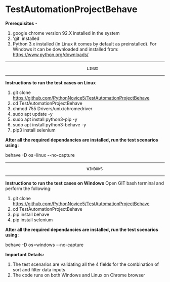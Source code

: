 # TestAutomationProjectBehave

**Prerequisites** - 
1. google chrome version 92.X installed in the system
2. 'git' installed
3. Python 3.x installed (in Linux it comes by default as preinstalled). For Windows it can be downloaded and installed from: https://www.python.org/downloads/

---------------------------------------------------------------------------------------
                                        LINUX
---------------------------------------------------------------------------------------

**Instructions to run the test cases on Linux**

1. git clone https://github.com/PythonNovice5/TestAutomationProjectBehave
2. cd TestAutomationProjectBehave
3. chmod 755 Drivers/unix/chromedriver
4. sudo apt update -y
5. sudo apt install python3-pip -y
6. sudo apt install python3-behave -y
7. pip3 install selenium


**After all the required dependancies are installed, run the test scenarios using:**

behave -D os=linux --no-capture 


---------------------------------------------------------------------------------------
                                        WINDOWS
---------------------------------------------------------------------------------------

**Instructions to run the test cases on Windows**
Open GIT bash terminal and perform the following:
1. git clone https://github.com/PythonNovice5/TestAutomationProjectBehave
2. cd TestAutomationProjectBehave
3. pip install behave
4. pip install selenium

**After all the required dependancies are installed, run the test scenarios using:**

behave -D os=windows --no-capture


**Important Details:**
1. The test scenarios are validating all the 4 fields for the combination of sort and filter data inputs
2. The code runs on both Windows and Linux on Chrome browser


